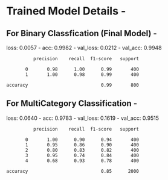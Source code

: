 # Trained Model Details -

## For Binary Classfication (Final Model) - 
loss: 0.0057 - acc: 0.9982 - val_loss: 0.0212 - val_acc: 0.9948

              precision    recall  f1-score   support

           0       0.98      1.00      0.99       400
           1       1.00      0.98      0.99       400

    accuracy                           0.99       800




## For MultiCategory Classification - 
loss: 0.0640 - acc: 0.9783 - val_loss: 0.1619 - val_acc: 0.9515

              precision    recall  f1-score   support

           0       1.00      0.90      0.94       400
           1       0.95      0.86      0.90       400
           2       0.80      0.83      0.82       400
           3       0.95      0.74      0.84       400
           4       0.68      0.93      0.78       400

    accuracy                           0.85      2000







